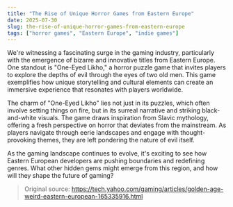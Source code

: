 ```yaml
---
title: "The Rise of Unique Horror Games from Eastern Europe"
date: 2025-07-30
slug: the-rise-of-unique-horror-games-from-eastern-europe
tags: ["horror games", "Eastern Europe", "indie games"]
---
```


We're witnessing a fascinating surge in the gaming industry, particularly with the emergence of bizarre and innovative titles from Eastern Europe. One standout is "One-Eyed Likho," a horror puzzle game that invites players to explore the depths of evil through the eyes of two old men. This game exemplifies how unique storytelling and cultural elements can create an immersive experience that resonates with players worldwide.

The charm of "One-Eyed Likho" lies not just in its puzzles, which often involve setting things on fire, but in its surreal narrative and striking black-and-white visuals. The game draws inspiration from Slavic mythology, offering a fresh perspective on horror that deviates from the mainstream. As players navigate through eerie landscapes and engage with thought-provoking themes, they are left pondering the nature of evil itself.

As the gaming landscape continues to evolve, it's exciting to see how Eastern European developers are pushing boundaries and redefining genres. What other hidden gems might emerge from this region, and how will they shape the future of gaming?

> Original source: https://tech.yahoo.com/gaming/articles/golden-age-weird-eastern-european-165335916.html